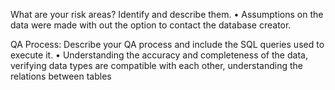 What are your risk areas? Identify and describe them.
•	Assumptions on the data were made with out the option to contact the database creator.






QA Process:
Describe your QA process and include the SQL queries used to execute it.
•	Understanding the accuracy and completeness of the data, verifying data types are compatible with each other,  understanding the relations between tables

